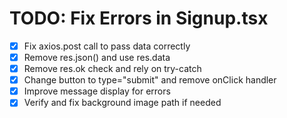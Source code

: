 # TODO: Fix Errors in Signup.tsx

- [x] Fix axios.post call to pass data correctly
- [x] Remove res.json() and use res.data
- [x] Remove res.ok check and rely on try-catch
- [x] Change button to type="submit" and remove onClick handler
- [x] Improve message display for errors
- [x] Verify and fix background image path if needed

